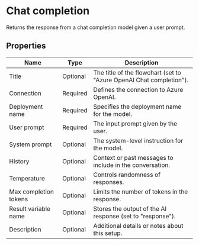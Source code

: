 # Chat completion

Returns the response from a chat completion model given a user prompt.

## Properties  

| Name                     | Type      | Description                                             |  
|--------------------------|-----------|---------------------------------------------------------|  
| Title                    | Optional  | The title of the flowchart (set to "Azure OpenAI Chat completion"). |  
| Connection               | Required  | Defines the connection to Azure OpenAI.                 |  
| Deployment name          | Required  | Specifies the deployment name for the model.            |  
| User prompt              | Required  | The input prompt given by the user.                     |  
| System prompt            | Optional  | The system-level instruction for the model.             |  
| History                  | Optional  | Context or past messages to include in the conversation. |  
| Temperature              | Optional  | Controls randomness of responses.                       |  
| Max completion tokens    | Optional  | Limits the number of tokens in the response.            |  
| Result variable name     | Optional  | Stores the output of the AI response (set to "response"). |  
| Description              | Optional  | Additional details or notes about this setup.           |  

